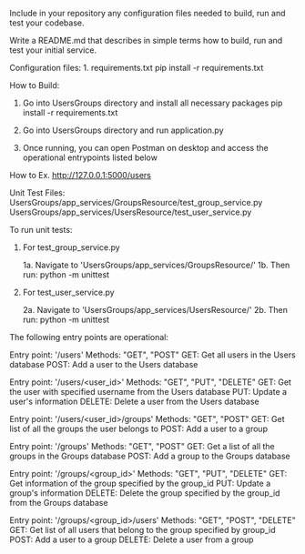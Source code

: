 Include in your repository any configuration files needed to build, run and test your codebase.

Write a README.md that describes in simple terms how to build, run and test your initial service. 


Configuration files:
    1. requirements.txt
        pip install -r requirements.txt

How to Build:
1. Go into UsersGroups directory and install all necessary packages
    pip install -r requirements.txt
        
2. Go into UsersGroups directory and run application.py
3. Once running, you can open Postman on desktop and access the operational entrypoints listed below

How to 
    Ex. http://127.0.0.1:5000/users


Unit Test Files:
    UsersGroups/app_services/GroupsResource/test_group_service.py
    UsersGroups/app_services/UsersResource/test_user_service.py
    
To run unit tests:
  1. For test_group_service.py
     
     1a. Navigate to 'UsersGroups/app_services/GroupsResource/'
     1b. Then run:
                    python -m unittest
  
  2. For test_user_service.py
     
     2a. Navigate to 'UsersGroups/app_services/UsersResource/'
     2b. Then run:
                    python -m unittest
  


The following entry points are operational:

Entry point: '/users'
Methods: "GET", "POST"
    GET: Get all users in the Users database
    POST: Add a user to the Users database



Entry point: '/users/<user_id>'
Methods: "GET", "PUT", "DELETE"
    GET: Get the user with specified username from the Users database
    PUT: Update a user's information
    DELETE: Delete a user from the Users database



Entry point: '/users/<user_id>/groups'
Methods: "GET", "POST"
    GET: Get list of all the groups the user belongs to
    POST: Add a user to a group



Entry point: '/groups'
Methods: "GET", "POST"
    GET: Get a list of all the groups in the Groups database
    POST: Add a group to the Groups database



Entry point: '/groups/<group_id>'
Methods: "GET", "PUT", "DELETE"
    GET: Get information of the group specified by the group_id
    PUT: Update a group's information
    DELETE: Delete the group specified by the group_id from
            the Groups database



Entry point: '/groups/<group_id>/users'
Methods: "GET", "POST", "DELETE"
    GET: Get list of all users that belong to the group specified by group_id
    POST: Add a user to a group
    DELETE: Delete a user from a group
